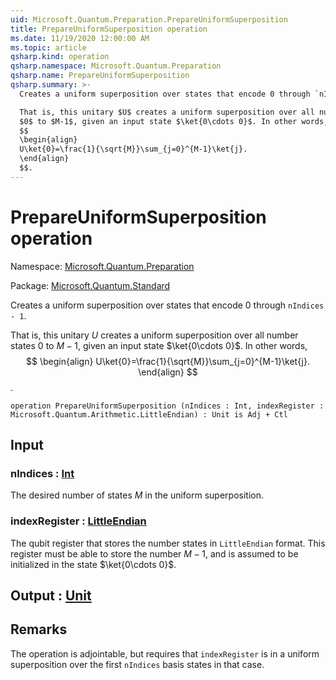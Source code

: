 ```yaml
---
uid: Microsoft.Quantum.Preparation.PrepareUniformSuperposition
title: PrepareUniformSuperposition operation
ms.date: 11/19/2020 12:00:00 AM
ms.topic: article
qsharp.kind: operation
qsharp.namespace: Microsoft.Quantum.Preparation
qsharp.name: PrepareUniformSuperposition
qsharp.summary: >-
  Creates a uniform superposition over states that encode 0 through `nIndices - 1`.

  That is, this unitary $U$ creates a uniform superposition over all number states
  $0$ to $M-1$, given an input state $\ket{0\cdots 0}$. In other words,
  $$
  \begin{align}
  U\ket{0}=\frac{1}{\sqrt{M}}\sum_{j=0}^{M-1}\ket{j}.
  \end{align}
  $$.
---
```


# PrepareUniformSuperposition operation

Namespace: [Microsoft.Quantum.Preparation](xref:Microsoft.Quantum.Preparation)

Package: [Microsoft.Quantum.Standard](https://nuget.org/packages/Microsoft.Quantum.Standard)


Creates a uniform superposition over states that encode 0 through `nIndices - 1`.That is, this unitary $U$ creates a uniform superposition over all number states$0$ to $M-1$, given an input state $\ket{0\cdots 0}$. In other words,$$\begin{align}U\ket{0}=\frac{1}{\sqrt{M}}\sum_{j=0}^{M-1}\ket{j}.\end{align}$$.

```qsharp
operation PrepareUniformSuperposition (nIndices : Int, indexRegister : Microsoft.Quantum.Arithmetic.LittleEndian) : Unit is Adj + Ctl
```


## Input

### nIndices : [Int](xref:microsoft.quantum.lang-ref.int)

The desired number of states $M$ in the uniform superposition.


### indexRegister : [LittleEndian](xref:Microsoft.Quantum.Arithmetic.LittleEndian)

The qubit register that stores the number states in `LittleEndian` format.This register must be able to store the number $M-1$, and is assumed to beinitialized in the state $\ket{0\cdots 0}$.



## Output : [Unit](xref:microsoft.quantum.lang-ref.unit)



## Remarks

The operation is adjointable, but requires that `indexRegister` is in a uniformsuperposition over the first `nIndices` basis states in that case.
